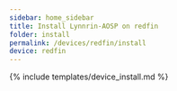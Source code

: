 ```yaml
---
sidebar: home_sidebar
title: Install Lynnrin-AOSP on redfin
folder: install
permalink: /devices/redfin/install
device: redfin
---
```

{% include templates/device_install.md %}
